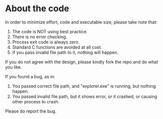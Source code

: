 # About the code

In order to minimize effort, code and executable size, please take note that:
1) The code is NOT using best practice.
2) There is no error checking.
3) Process exit code is always zero.
4) Standard C functions are avoided at all cost.
5) If you pass invalid file path to it, nothing will happen.

If you do not agree with the design, please kindly fork the repo and do what you like.

If you found a bug, as in:
1) You passed correct file path, and "explorer.exe" is running, but nothing happen.
2) You passed invalid file path, but it shows error, or it crashed, or causing other process to crash.

Please do report the bug.
